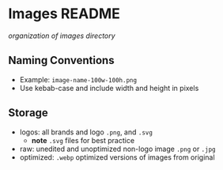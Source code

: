 # Images README

_organization of images directory_

## Naming Conventions

- Example: `image-name-100w-100h.png`
- Use kebab-case and include width and height in pixels

## Storage

- logos: all brands and logo `.png`, and `.svg`
  - **note** `.svg` files for best practice
- raw: unedited and unoptimized non-logo image `.png` or `.jpg`
- optimized: `.webp` optimized versions of images from original
